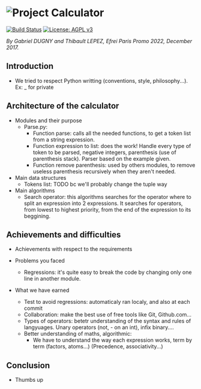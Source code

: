 ![Project Calculator](https://i.imgur.com/VW49Ez0.png)
======================================================

[![Build Status](https://travis-ci.com/SoFolichon/ProjectCalculator.svg?token=p5pFoFaqAiLRDSEHnrdp&branch=master)](https://travis-ci.com/SoFolichon/ProjectCalculator) [![License: AGPL v3](https://img.shields.io/badge/License-AGPL%20v3-blue.svg)](https://www.gnu.org/licenses/agpl-3.0)

*By Gabriel DUGNY and Thibault LEPEZ, Efrei Paris Promo 2022, December 2017.*


Introduction
------------
- We tried to respect Python writting (conventions, style, philosophy...). Ex: _ for private


Architecture of the calculator
------------------------------
- Modules and their purpose
  - Parse.py:
    - Function parse: calls all the needed functions, to get a token
     list from a string expression.
    - Function expression to list: does the work! Handle every type of
    token to be parsed, negative integers, parenthesis (use of parenthesis stack).
    Parser based on the example given.
    - Function remove parenthesis: used by others modules,
    to remove useless parenthesis recursively when they aren't needed.
- Main data structures
  - Tokens list: TODO bc we'll probably change the tuple way
- Main algorithms
  - Search operator: this algorithms searches for the operator where to split
  an expression into 2 expressions. It searches for operators, from lowest to highest priority,
  from the end of the expression to its beggining.


Achievements and difficulties
-----------------------------
- Achievements with respect to the requirements
- Problems you faced
  - Regressions: it's quite easy to break the code by changing only one line in another module.

- What we have earned
  - Test to avoid regressions: automaticaly ran localy, and also at each commit
  - Collaboration: make the best use of free tools like Git, Github.com...
  - Types of operators: betetr understanding of the syntax and rules of langyuages.
  Unary operators (not, - on an int), infix binary....
  - Better understanding of maths, algorithmic:
    - We have to understand the way each expression works, term by term (factors, atoms...)
   (Precedence, associativity...)


Conclusion
----------
- Thumbs up